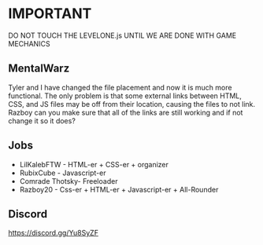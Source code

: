 # IMPORTANT

DO NOT TOUCH THE LEVELONE.js UNTIL WE ARE DONE WITH GAME MECHANICS

## MentalWarz

Tyler and I have changed the file placement and now it is much more functional. The only problem is that some external links between HTML, CSS, and JS files may be off from their location, causing the files to not link. Razboy can you make sure that all of the links are still working and if not change it so it does?

## Jobs

- LilKalebFTW - HTML-er + CSS-er + organizer
- RubixCube - Javascript-er
- Comrade Thotsky- Freeloader
- Razboy20 - Css-er + HTML-er + Javascript-er + All-Rounder

## Discord

<https://discord.gg/Yu8SyZF>
